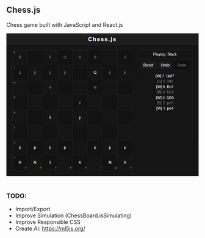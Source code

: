 ## Chess.js

Chess game built with JavaScript and React.js

![alt text](https://raw.githubusercontent.com/Tpessia/chess-js/master/screen_capture.jpg)

#

### TODO:

- Import/Export
- Improve Simulation (ChessBoard.isSimulating)
- Improve Responsible CSS
- Create AI: https://ml5js.org/